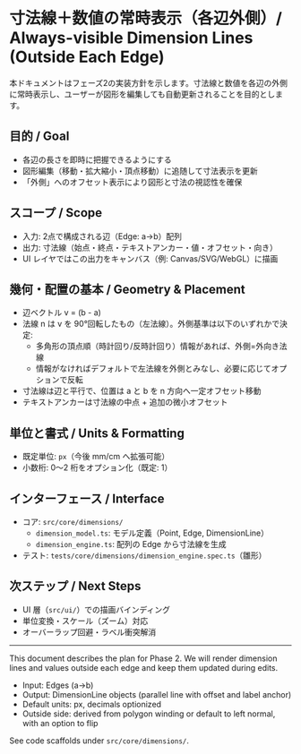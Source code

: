  # 寸法線＋数値の常時表示（各辺外側）/ Always-visible Dimension Lines (Outside Each Edge)
 
 本ドキュメントはフェーズ2の実装方針を示します。寸法線と数値を各辺の外側に常時表示し、ユーザーが図形を編集しても自動更新されることを目的とします。
 
 ## 目的 / Goal
 - 各辺の長さを即時に把握できるようにする
 - 図形編集（移動・拡大縮小・頂点移動）に追随して寸法表示を更新
 - 「外側」へのオフセット表示により図形と寸法の視認性を確保
 
 ## スコープ / Scope
 - 入力: 2点で構成される辺（Edge: a→b）配列
 - 出力: 寸法線（始点・終点・テキストアンカー・値・オフセット・向き）
 - UI レイヤではこの出力をキャンバス（例: Canvas/SVG/WebGL）に描画
 
 ## 幾何・配置の基本 / Geometry & Placement
 - 辺ベクトル v = (b - a)
 - 法線 n は v を 90°回転したもの（左法線）。外側基準は以下のいずれかで決定:
   - 多角形の頂点順（時計回り/反時計回り）情報があれば、外側=外向き法線
   - 情報がなければデフォルトで左法線を外側とみなし、必要に応じてオプションで反転
 - 寸法線は辺と平行で、位置は a と b を n 方向へ一定オフセット移動
 - テキストアンカーは寸法線の中点 + 追加の微小オフセット
 
 ## 単位と書式 / Units & Formatting
 - 既定単位: `px`（今後 mm/cm へ拡張可能）
 - 小数桁: 0〜2 桁をオプション化（既定: 1）
 
 ## インターフェース / Interface
 - コア: `src/core/dimensions/`
   - `dimension_model.ts`: モデル定義（Point, Edge, DimensionLine）
   - `dimension_engine.ts`: 配列の Edge から寸法線を生成
 - テスト: `tests/core/dimensions/dimension_engine.spec.ts`（雛形）
 
 ## 次ステップ / Next Steps
 - UI 層（`src/ui/`）での描画バインディング
 - 単位変換・スケール（ズーム）対応
 - オーバーラップ回避・ラベル衝突解消
 
 ---
 
 This document describes the plan for Phase 2. We will render dimension lines and values outside each edge and keep them updated during edits.
 
 - Input: Edges (a→b)
 - Output: DimensionLine objects (parallel line with offset and label anchor)
 - Default units: px, decimals optionized
 - Outside side: derived from polygon winding or default to left normal, with an option to flip
 
 See code scaffolds under `src/core/dimensions/`.

